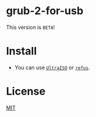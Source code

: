 # grub-2-for-usb

This version is `BETA`!

# Install 

* You can use [`UltraISO`](https://www.ezbsystems.com/ultraiso/) or [`refus`](https://rufus.akeo.ie/).

# License

[MIT](https://opensource.org/licenses/MIT)
